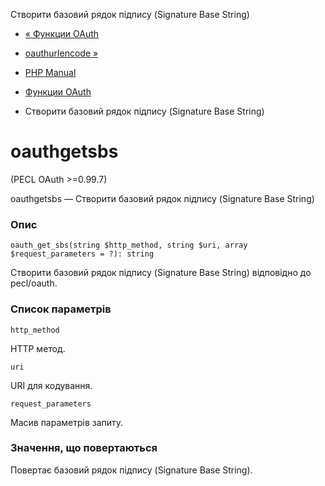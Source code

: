 Створити базовий рядок підпису (Signature Base String)

-   [« Функции OAuth](ref.oauth.html)
    
-   [oauthurlencode »](function.oauth-urlencode.html)
    
-   [PHP Manual](index.html)
    
-   [Функции OAuth](ref.oauth.html)
    
-   Створити базовий рядок підпису (Signature Base String)
    

# oauthgetsbs

(PECL OAuth >=0.99.7)

oauthgetsbs — Створити базовий рядок підпису (Signature Base String)

### Опис

```methodsynopsis
oauth_get_sbs(string $http_method, string $uri, array $request_parameters = ?): string
```

Створити базовий рядок підпису (Signature Base String) відповідно до pecl/oauth.

### Список параметрів

`http_method`

HTTP метод.

`uri`

URI для кодування.

`request_parameters`

Масив параметрів запиту.

### Значення, що повертаються

Повертає базовий рядок підпису (Signature Base String).
